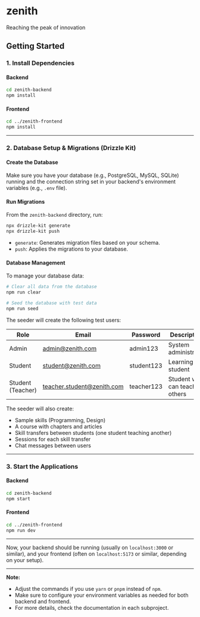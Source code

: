 # zenith

Reaching the peak of innovation

## Getting Started

### 1. Install Dependencies

#### Backend

```bash
cd zenith-backend
npm install
```

#### Frontend

```bash
cd ../zenith-frontend
npm install
```

---

### 2. Database Setup & Migrations (Drizzle Kit)

#### Create the Database

Make sure you have your database (e.g., PostgreSQL, MySQL, SQLite) running and the connection string set in your backend's environment variables (e.g., `.env` file).

#### Run Migrations

From the `zenith-backend` directory, run:

```bash
npx drizzle-kit generate
npx drizzle-kit push
```

- `generate`: Generates migration files based on your schema.
- `push`: Applies the migrations to your database.

#### Database Management

To manage your database data:

```bash
# Clear all data from the database
npm run clear

# Seed the database with test data
npm run seed
```

The seeder will create the following test users:

| Role              | Email                      | Password   | Description                  |
| ----------------- | -------------------------- | ---------- | ---------------------------- |
| Admin             | admin@zenith.com           | admin123   | System administrator         |
| Student           | student@zenith.com         | student123 | Learning student             |
| Student (Teacher) | teacher.student@zenith.com | teacher123 | Student who can teach others |

The seeder will also create:

- Sample skills (Programming, Design)
- A course with chapters and articles
- Skill transfers between students (one student teaching another)
- Sessions for each skill transfer
- Chat messages between users

---

### 3. Start the Applications

#### Backend

```bash
cd zenith-backend
npm start
```

#### Frontend

```bash
cd ../zenith-frontend
npm run dev
```

---

Now, your backend should be running (usually on `localhost:3000` or similar), and your frontend (often on `localhost:5173` or similar, depending on your setup).

---

**Note:**

- Adjust the commands if you use `yarn` or `pnpm` instead of `npm`.
- Make sure to configure your environment variables as needed for both backend and frontend.
- For more details, check the documentation in each subproject.
